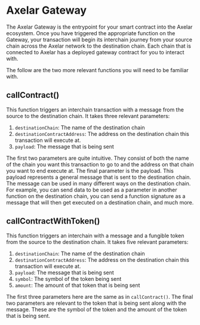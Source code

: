 # Axelar Gateway

The Axelar Gateway is the entrypoint for your smart contract into the Axelar ecosystem. Once you have triggered the appropriate function on the Gateway, your transaction will begin its interchain journey from your source chain across the Axelar network to the destination chain. Each chain that is connected to Axelar has a deployed gateway contract for you to interact with.

The follow are the two more relevant functions you will need to be familiar with.

## callContract()

This function triggers an interchain transaction with a message from the source to the destination chain. It takes three relevant parameters:

1. `destinationChain`: The name of the destination chain
2. `destinationContractAddress`: The address on the destination chain this transaction will execute at.
3. `payload`: The message that is being sent

The first two parameters are quite intuitive. They consist of both the name of the chain you want this transaction to go to and the address on that chain you want to end execute at. The final parameter is the payload. This payload represents a general message that is sent to the destination chain. The message can be used in many different ways on the destination chain. For example, you can send data to be used as a parameter in another function on the destination chain, you can send a function signature as a message that will then get executed on a destination chain, and much more.

## callContractWithToken()

This function triggers an interchain with a message and a fungible token from the source to the destination chain. It takes five relevant parameters:

1. `destinationChain`: The name of the destination chain
2. `destinationContractAddress`: The address on the destination chain this transaction will execute at.
3. `payload`: The message that is being sent
4. `symbol`: The symbol of the token being sent
5. `amount`: The amount of that token that is being sent

The first three parameters here are the same as in `callContract()`. The final two parameters are relevant to the token that is being sent along with the message. These are the symbol of the token and the amount of the token that is being sent.
